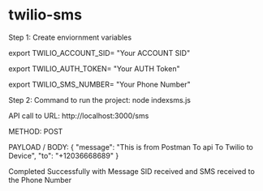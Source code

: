 # twilio-sms


Step 1: Create enviornment variables

  export TWILIO_ACCOUNT_SID= "Your ACCOUNT SID"
  
  export TWILIO_AUTH_TOKEN= "Your AUTH Token"
  
  export TWILIO_SMS_NUMBER= "Your Phone Number"
  
Step 2:
    Command to run the project:   node indexsms.js
    
    
  API call to URL:    http://localhost:3000/sms
  
  METHOD:               POST
  
  PAYLOAD / BODY:       {
                            "message": "This is from Postman To api To Twilio to Device",
                             "to": "+12036668689"
                        }

Completed Successfully with Message SID received and SMS received to the Phone Number
